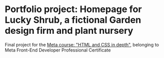 # Portfolio project: Homepage for Lucky Shrub, a fictional Garden design firm and plant nursery
Final project for the <a href="#">Meta course: "HTML and CSS in depth"</a>, belonging to Meta Front-End Developer Professional Certificate
